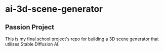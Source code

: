 # ai-3d-scene-generator

## Passion Project

This is my final school project's repo for building a 3D scene generator that utilises Stable Diffusion AI. 
